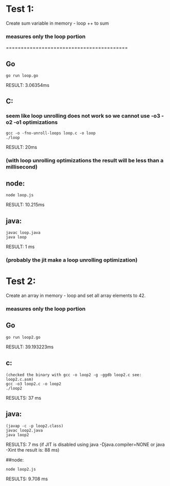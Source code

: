 # Test 1:

Create sum variable in memory - loop ++ to sum

### measures only the loop portion

=========================================

## Go

    go run loop.go

RESULT: 3.06354ms

## C:

### seem like loop unrolling does not work so we cannot use -o3 -o2 -o1 optimizations

    gcc -o -fno-unroll-loops loop.c -o loop
    ./loop

RESULT: 20ms

### (with loop unrolling optimizations the result will be less than a millisecond)

## node:

    node loop.js

RESULT: 10.215ms

## java:

    javac loop.java
    java loop

RESULT: 1 ms

### (probably the jit make a loop unrolling optimization)

# Test 2:

Create an array in memory - loop and set all array elements to 42.

### measures only the loop portion

## Go

    go run loop2.go

RESULT: 39.193223ms

## c:

    (checked the binary with gcc -o loop2 -g -ggdb loop2.c see: loop2.c.asm)
    gcc -o3 loop2.c -o loop2
    ./loop2

RESULTS: 37 ms

## java:

    (javap -c -p loop2.class)
    javac loop2.java
    java loop2

RESULTS: 7 ms
(if JIT is disabled using java -Djava.compiler=NONE or java -Xint the result is: 88 ms)

##node:

    node loop2.js

RESULTS: 9.708 ms
